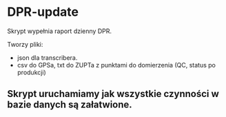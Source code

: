 # DPR-update

Skrypt wypełnia raport dzienny DPR. 

Tworzy pliki:
- json dla transcribera.
- csv do GPSa, txt do ZUPTa z punktami do domierzenia (QC, status po produkcji)

## Skrypt uruchamiamy jak wszystkie czynności w bazie danych są załatwione. 

